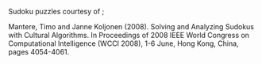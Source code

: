 
Sudoku puzzles courtesy of ;

Mantere, Timo and Janne Koljonen (2008). Solving and Analyzing Sudokus with Cultural Algorithms. In Proceedings of 2008 IEEE World Congress on Computational Intelligence (WCCI 2008), 1-6 June, Hong Kong, China, pages 4054-4061.